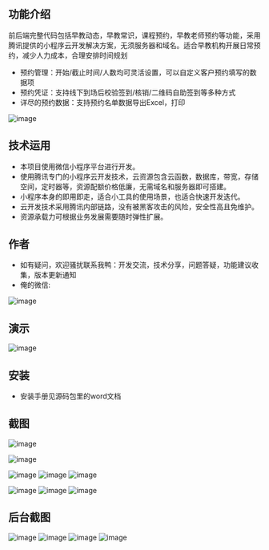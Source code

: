 ## 功能介绍 
    
前后端完整代码包括早教动态，早教常识，课程预约，早教老师预约等功能，采用腾讯提供的小程序云开发解决方案，无须服务器和域名。适合早教机构开展日常预约，减少人力成本，合理安排时间规划

- 预约管理：开始/截止时间/人数均可灵活设置，可以自定义客户预约填写的数据项
- 预约凭证：支持线下到场后校验签到/核销/二维码自助签到等多种方式
- 详尽的预约数据：支持预约名单数据导出Excel，打印

![image](https://user-images.githubusercontent.com/100545532/156072983-8279f878-e3c2-45ce-880e-f8255727b614.png)

## 技术运用
- 本项目使用微信小程序平台进行开发。
- 使用腾讯专门的小程序云开发技术，云资源包含云函数，数据库，带宽，存储空间，定时器等，资源配额价格低廉，无需域名和服务器即可搭建。
- 小程序本身的即用即走，适合小工具的使用场景，也适合快速开发迭代。
- 云开发技术采用腾讯内部链路，没有被黑客攻击的风险，安全性高且免维护。
- 资源承载力可根据业务发展需要随时弹性扩展。  



## 作者
- 如有疑问，欢迎骚扰联系我鸭：开发交流，技术分享，问题答疑，功能建议收集，版本更新通知
- 俺的微信:

![image](https://user-images.githubusercontent.com/100545532/156073001-62d38e3e-a715-4f30-9073-03c6bff06af2.png)



## 演示
![image](https://user-images.githubusercontent.com/100545532/156072990-722e790a-719b-45c2-b208-8f20dd8d895b.png)




## 安装

- 安装手册见源码包里的word文档




## 截图
![image](https://user-images.githubusercontent.com/100545532/156073017-dd2b3955-ca11-463b-a1ff-45a0ff17a50d.png)

 ![image](https://user-images.githubusercontent.com/100545532/156073024-0dcf3d3e-2901-4715-924d-6120386a1e54.png)

![image](https://user-images.githubusercontent.com/100545532/156073029-5ed37e02-74a5-4dc2-9553-5f70bdbf5dd7.png)
![image](https://user-images.githubusercontent.com/100545532/156073036-d8b7712c-a5c6-4049-97f8-c3c3cd5ce2cc.png)
![image](https://user-images.githubusercontent.com/100545532/156073039-09ef24bf-f6b7-4e45-845c-4b2494a63b7f.png)

![image](https://user-images.githubusercontent.com/100545532/156073054-3d41e0b0-6b05-4c52-8763-5ea39dd22879.png)
![image](https://user-images.githubusercontent.com/100545532/156073061-3f5fd263-4c4e-42da-8a4c-26ceab428c53.png)
![image](https://user-images.githubusercontent.com/100545532/156073069-e84fe1dc-df48-47d0-b7f7-968bd5c8f628.png)


## 后台截图
 
![image](https://user-images.githubusercontent.com/100545532/156073078-98d388e6-eb05-4b09-bd29-98d0280e6d0a.png)
![image](https://user-images.githubusercontent.com/100545532/156073086-cde2f8ef-afa7-4cae-9c6e-ebac43f9421c.png)
![image](https://user-images.githubusercontent.com/100545532/156073093-ede27ce4-823c-47f4-9bc8-3000d679bb2c.png)
![image](https://user-images.githubusercontent.com/100545532/156073099-31c7f845-cc95-41ef-a038-6e40f22538a7.png)



